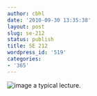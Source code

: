 ```yaml
---
author: cbhl
date: '2010-09-30 13:35:38'
layout: post
slug: se-212
status: publish
title: SE 212
wordpress_id: '519'
categories:
- '365'
---
```


![image](http://blog.azuresky.ca/blog/wp-content/uploads/2010/09/wpid-IMG_20100930_133443.jpg)
a typical lecture.
